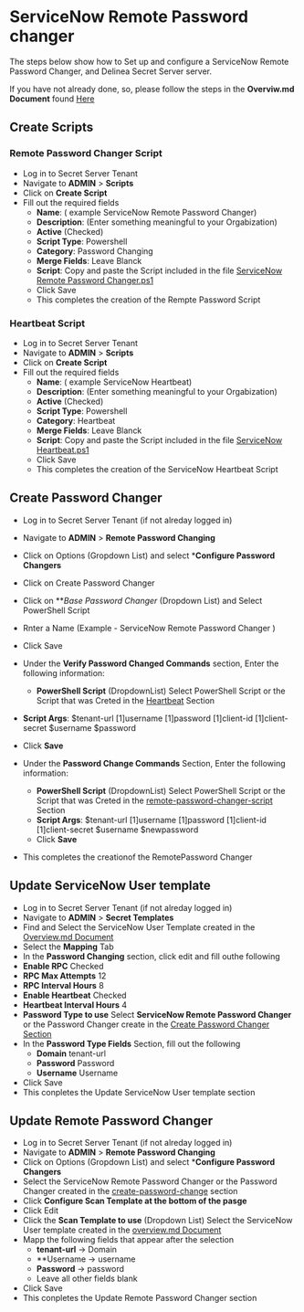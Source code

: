 # ServiceNow Remote Password changer

The steps below show how to Set up and configure a ServiceNow Remote Password Changer, and Delinea Secret Server server. 

If you have not already done, so, please follow the steps in the **Overviw.md Document** found [Here](../Overview.md)

## Create Scripts

### Remote Password Changer Script

- Log in to Secret Server Tenant
- Navigate to **ADMIN** > **Scripts**
- Click on **Create Script**
- Fill out the required fields 
    - **Name**: ( example ServiceNow Remote Password Changer)
    - **Description**: (Enter something meaningful to your Orgabization)
    - **Active** (Checked)
    - **Script Type**: Powershell
    - **Category**: Password Changing
    - **Merge Fields**: Leave Blanck
    - **Script**: Copy and paste the Script included in the file [ServiceNow Remote Password Changer.ps1](./ServiceNow%20Remote%20Password%20Changer.ps1)
    - Click Save
    - This completes the creation of the Rempte Password Script

### Heartbeat Script

- Log in to Secret Server Tenant
- Navigate to **ADMIN** > **Scripts**
- Click on **Create Script**
- Fill out the required fields 
    - **Name**: ( example ServiceNow Heartbeat)
    - **Description**: (Enter something meaningful to your Orgabization)
    - **Active** (Checked)
    - **Script Type**: Powershell
    - **Category**: Heartbeat
    - **Merge Fields**: Leave Blanck
    - **Script**: Copy and paste the Script included in the file [ServiceNow Heartbeat.ps1](./ServiceNow%20Heartbeat.ps1)
    - Click Save
    - This completes the creation of the ServiceNow Heartbeat Script

## Create Password Changer

- Log in to Secret Server Tenant (if not alreday logged in)
- Navigate to **ADMIN** > **Remote Password Changing**
- Click on Options (Gropdown List) and select ***Configure Password Changers**
- Click on Create Password Changer
- Click on ***Base Password Changer* (Dropdown List) and Select PowerShell Script
- Rnter a Name (Example - ServiceNow Remote Password Changer )
- Click Save
 - Under the **Verify Password Changed Commands** section, Enter the following information:
   - **PowerShell Script**  (DropdownList) Select PowerShell Script or the Script that was Creted in the [Heartbeat](#heartbeat-script)	Section  
  - **Script Args**: $tenant-url $[1]$username $[1]$password $[1]$client-id $[1]$client-secret $username $password 
  - Click	**Save**

- Under the **Password Change Commands** Section, Enter the following information:
  - **PowerShell Script**  (DropdownList) Select PowerShell Script or the Script that was Creted in the [remote-password-changer-script](#remote-password-changer-script)	Section  
  - **Script Args**: $tenant-url $[1]$username $[1]$password $[1]$client-id $[1]$client-secret $username $newpassword 
  - Click	**Save**
- This completes the creationof the RemotePassword Changer

## Update ServiceNow User template

- Log in to Secret Server Tenant (if not alreday logged in)
- Navigate to **ADMIN** > **Secret Templates**
- Find and Select the ServiceNow User Template created in the [Overview.md Document](../Overview.md)
 - Select the **Mapping** Tab 
 - In the **Password Changing** section, click edit and fill outhe following
  - **Enable RPC** Checked
  - **RPC Max Attempts** 12
  - **RPC Interval Hours** 8
  - **Enable Heartbeat** Checked
  - **Heartbeat Interval Hours** 4
  - **Password Type to use** Select **ServiceNow Remote Password Changer** or the Password Changer create in the [Create Password Changer Section](#create-password-changer)
- In the **Password Type Fields** Section, fill out the following
  - **Domain** tenant-url
  - **Password** Password
  - **Username** Username
- Click Save
- This conpletes the Update ServiceNow User template section

## Update Remote Password Changer

- Log in to Secret Server Tenant (if not alreday logged in)
- Navigate to **ADMIN** > **Remote Password Changing**
- Click on Options (Gropdown List) and select ***Configure Password Changers**
- Select the ServiceNow Remote Password Changer or the Password Changer created in the [create-password-change](#create-password-changer) section
- Click **Configure Scan Template at the bottom of the pasge**
- Click Edit
- Click the **Scan Template to use** (Dropdown List) Select the ServiceNow User template created in the [overview.md Document](../Overview.md)
- Mapp the following fields that appear after the selection
  - **tenant-url** -> Domain
  - **Username -> username
  - **Password** -> password
  - Leave all other fields blank
- Click Save
- This conpletes the Update Remote Password Changer section




